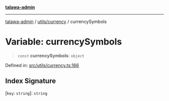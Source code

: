 [**talawa-admin**](../../../README.md)

***

[talawa-admin](../../../README.md) / [utils/currency](../README.md) / currencySymbols

# Variable: currencySymbols

> `const` **currencySymbols**: `object`

Defined in: [src/utils/currency.ts:166](https://github.com/bint-Eve/talawa-admin/blob/3ea1bc8148fd1f2efa92a17958ea5a5df0d9cc86/src/utils/currency.ts#L166)

## Index Signature

\[`key`: `string`\]: `string`
